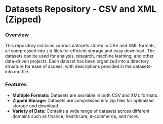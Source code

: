 # Datasets Repository - CSV and XML (Zipped)
### Overview
This repository contains various datasets stored in CSV and XML formats, all compressed into zip files for efficient storage and easy download. The datasets can be used for analysis, research, machine learning, and other data-driven projects. Each dataset has been organized into a directory structure for ease of access, with descriptions provided in the datasets-info.md file.

### Features
- **Multiple Formats:** Datasets are available in both CSV and XML formats.
- **Zipped Storage:** Datasets are compressed into zip files for optimized storage and download.
- **Variety of Data:** Contains a wide range of datasets across different domains such as finance, healthcare, e-commerce, and more.

